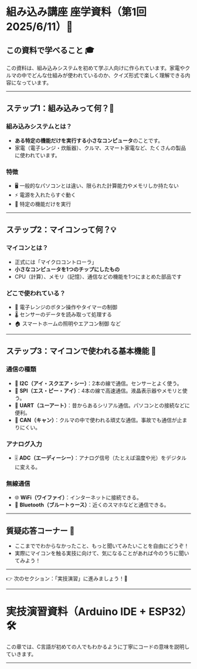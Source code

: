 # 組み込み講座 座学資料（第1回 2025/6/11）📘

## この資料で学べること 🎓

この資料は、組み込みシステムを初めて学ぶ人向けに作られています。家電やクルマの中でどんな仕組みが使われているのか、クイズ形式で楽しく理解できる内容になっています。

---

## ステップ1：組み込みって何？🔧

### 組み込みシステムとは？
- **ある特定の機能だけを実行する小さなコンピュータ**のことです。
- 家電（電子レンジ・炊飯器）、クルマ、スマート家電など、たくさんの製品に使われています。

### 特徴
- 🖥️ 一般的なパソコンとは違い、限られた計算能力やメモリしか持たない
- ⚡ 電源を入れたらすぐ動く
- 🎯 特定の機能だけを実行

---

## ステップ2：マイコンって何？💡

### マイコンとは？
- 正式には「マイクロコントローラ」
- **小さなコンピュータを1つのチップにしたもの**
- CPU（計算）、メモリ（記憶）、通信などの機能を1つにまとめた部品です

### どこで使われている？
- 🍚 電子レンジのボタン操作やタイマーの制御
- 🌡️ センサーのデータを読み取って処理する
- 🏠 スマートホームの照明やエアコン制御 など

---

## ステップ3：マイコンで使われる基本機能 📡

### 通信の種類

- 🔗 **I2C（アイ・スクエア・シー）**：2本の線で通信。センサーとよく使う。
- 🚀 **SPI（エス・ピー・アイ）**：4本の線で高速通信。液晶表示器やメモリと使う。
- 🔌 **UART（ユーアート）**：昔からあるシリアル通信。パソコンとの接続などに便利。
- 🚗 **CAN（キャン）**：クルマの中で使われる頑丈な通信。事故でも通信が止まりにくい。

### アナログ入力
- 🎚️ **ADC（エーディーシー）**：アナログ信号（たとえば温度や光）をデジタルに変える。

### 無線通信
- 🌐 **WiFi（ワイファイ）**：インターネットに接続できる。
- 📱 **Bluetooth（ブルートゥース）**：近くのスマホなどと通信できる。

---

## 質疑応答コーナー 💬

- ここまででわからなかったこと、もっと聞いてみたいことを自由にどうぞ！
- 実際にマイコンを触る実技に向けて、気になることがあれば今のうちに聞いてみよう！

---

👉 次のセクション：「実技演習」に進みましょう！🚀

---

# 実技演習資料（Arduino IDE + ESP32）🛠️

この章では、C言語が初めての人でもわかるように丁寧にコードの意味を説明していきます。

---
